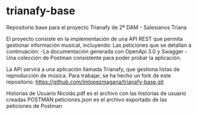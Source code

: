 # trianafy-base
Repositorio base para el proyecto Trianafy de 2º DAM - Salesianos Triana

El proyecto consiste en la implementación de una API REST que permita gestionar información musical, incluyendo:
Las peticiones que se detallan a continuación:
-La documentación generada con OpenApi 3.0 y Swagger
-Una colección de Postman consistente para poder probar la aplicación.

La API servirá a una aplicación llamada Trianafy, que gestiona listas de reproducción de música.
Para trabajar, se ha hecho un fork de este repositorio: https://github.com/lmlopezmagana/trianafy-base.git 


Historias de Usuario Nicolás.pdf es el archivo con las historias de usuario creadas
POSTMAN peticiones.json es el archivo exportado de las peticiones de Postman
